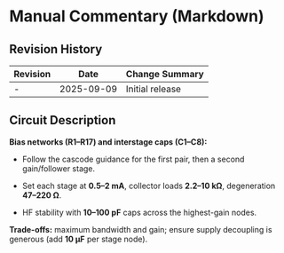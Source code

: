 # Manual Commentary (Markdown)

## Revision History

| Revision | Date       | Change Summary  |
| -------- | ---------- | --------------- |
| -        | 2025-09-09 | Initial release |

## Circuit Description

**Bias networks (R1–R17) and interstage caps (C1–C8):**

- Follow the cascode guidance for the first pair, then a second gain/follower stage.
    
- Set each stage at **0.5–2 mA**, collector loads **2.2–10 kΩ**, degeneration **47–220 Ω**.
    
- HF stability with **10–100 pF** caps across the highest-gain nodes.
    

**Trade-offs:** maximum bandwidth and gain; ensure supply decoupling is generous (add **10 µF** per stage node).